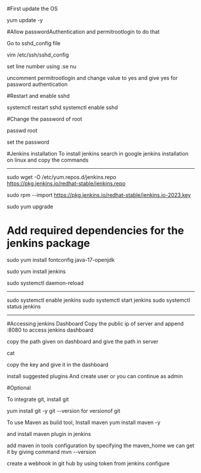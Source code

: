 #First update the OS

yum update -y

#Allow passwordAuthentication and permitrootlogin to do that

Go to sshd_config file

vim /etc/ssh/sshd_config

set line number using :se nu

uncomment permitrootlogin and change value to yes and give yes for password authentication

#Restart and enable sshd

systemctl restart sshd
systemctl enable sshd

#Change the password of root

passwd root

set the password

#Jenkins installation
To install jenkins search in google jenkins installation on linux and copy the commands
______________________________________________________________________________
sudo wget -O /etc/yum.repos.d/jenkins.repo \
    https://pkg.jenkins.io/redhat-stable/jenkins.repo

sudo rpm --import https://pkg.jenkins.io/redhat-stable/jenkins.io-2023.key


sudo yum upgrade

# Add required dependencies for the jenkins package

sudo yum install fontconfig java-17-openjdk


sudo yum install jenkins


sudo systemctl daemon-reload
______________________________________________________________________________

sudo systemctl enable jenkins
sudo systemctl start jenkins
sudo systemctl status jenkins

______________________________________________________________________________
#Accessing jenkins Dashboard
Copy the public ip of server and append :8080 to access jenkins dashboard

copy the path given on dashboard and give the path in server

cat <path>

copy the key and give it in the dashboard

install suggested plugins
And create user or you can continue as admin

#Optional

To integrate git, install git

yum install git -y
git --version for versionof git

To use Maven as build tool, Install maven
yum install maven -y

and install maven plugin in jenkins

add maven in tools configuration by specifying the maven_home
we can get it by giving command 
mvn --version

create a webhook in git hub by using token from jenkins configure



